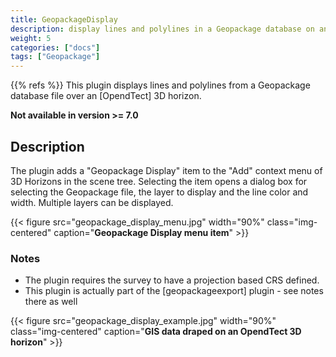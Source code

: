 ```yaml
---
title: GeopackageDisplay
description: display lines and polylines in a Geopackage database on an OpendTect 3D horizon
weight: 5
categories: ["docs"]
tags: ["Geopackage"]
---
```

{{% refs %}}
This plugin displays lines and polylines from a Geopackage database file over an [OpendTect] 3D horizon.

**Not available in version >= 7.0**

## Description

The plugin adds a "Geopackage Display" item to the "Add" context menu of 3D Horizons in the scene tree. Selecting the item opens a dialog box for selecting the Geopackage file, the layer to display and the line color and width. Multiple layers can be displayed.

{{< figure src="geopackage_display_menu.jpg" width="90%" class="img-centered" caption="**Geopackage Display menu item**" >}}

### Notes
-  The plugin requires the survey to have a projection based CRS defined.
-  This plugin is actually part of the [geopackageexport] plugin - see notes there as well

{{< figure src="geopackage_display_example.jpg" width="90%" class="img-centered" caption="**GIS data draped on an OpendTect 3D horizon**" >}}


